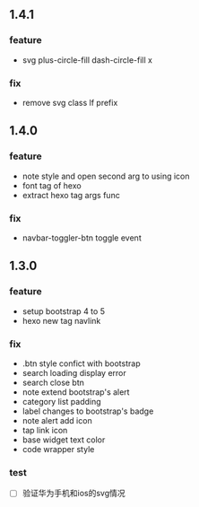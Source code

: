 ## 1.4.1

### feature
- svg plus-circle-fill dash-circle-fill x

### fix
- remove svg class lf prefix

## 1.4.0

### feature
- note style and open second arg to using icon
- font tag of hexo
- extract hexo tag args func

### fix
- navbar-toggler-btn toggle event

## 1.3.0

### feature
- setup bootstrap 4 to 5
- hexo new tag navlink

### fix
- .btn style confict with bootstrap
- search loading display error
- search close btn
- note extend bootstrap's alert
- category list padding
- label changes to bootstrap's badge
- note alert add icon
- tap link icon
- base widget text color
- code wrapper style

### test

- [ ] 验证华为手机和ios的svg情况